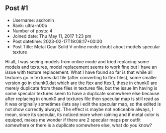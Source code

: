 ## Post #1
- Username: asdronin
- Rank: ultra-n00b
- Number of posts: 4
- Joined date: Thu May 11, 2017 1:23 pm
- Post datetime: 2023-02-17T19:08:17+00:00
- Post Title: Metal Gear Solid V online mode doubt about models specular texture

Hi all,
I was seeing models from online mode and tried replacing some models and textures, model replacement seems to work fine but I have an issue with texture replacement.  What I have found so far is that while all textures go in textures.dat file (after converting to ftex files),  some smaller version go in chunk0.dat which are the ftex and ftex.1, these in chunk0 are merely duplicate from these files in textures file, but the issue Im having is some specular textures seem to have a duplicate somewhere else because after replacing in chunk0 and textures file then specular map is still read as it was originally sometimes (lets say i edit the specular map, so the edited is not show correctly always). The effect is maybe not noticeable always, I mean, since its specular, its noticed more when raining and if metal color is equiped, makes me wonder if there are 2 specular maps per outfit somewhere or there is a duplicate somewhere else, what do you know?
